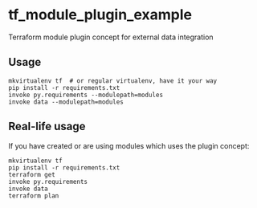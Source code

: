 # tf_module_plugin_example
Terraform module plugin concept for external data integration

## Usage

```
mkvirtualenv tf  # or regular virtualenv, have it your way
pip install -r requirements.txt
invoke py.requirements --modulepath=modules
invoke data --modulepath=modules
```

## Real-life usage

If you have created or are using modules which uses the plugin concept:

```
mkvirtualenv tf
pip install -r requirements.txt
terraform get
invoke py.requirements
invoke data
terraform plan
```
